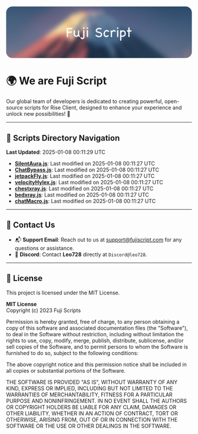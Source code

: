 ![Banner](.github/b.webp)

# 🌍 **We are Fuji Script**

Our global team of developers is dedicated to creating powerful, open-source scripts for Rise Client, designed to enhance your experience and unlock new possibilities! 🌟

---
<!-- SCRIPTS_NAVIGATION_START -->
## 📂 **Scripts Directory Navigation**

**Last Updated**: 2025-01-08 00:11:29 UTC

- **[SilentAura.js](scripts/SilentAura.js)**: Last modified on 2025-01-08 00:11:27 UTC
- **[ChatBypass.js](scripts/ChatBypass.js)**: Last modified on 2025-01-08 00:11:27 UTC
- **[jetpackFly.js](scripts/jetpackFly.js)**: Last modified on 2025-01-08 00:11:27 UTC
- **[velocityHylex.js](scripts/velocityHylex.js)**: Last modified on 2025-01-08 00:11:27 UTC
- **[chestxray.js](scripts/chestxray.js)**: Last modified on 2025-01-08 00:11:27 UTC
- **[bedxray.js](scripts/bedxray.js)**: Last modified on 2025-01-08 00:11:27 UTC
- **[chatMacro.js](scripts/chatMacro.js)**: Last modified on 2025-01-08 00:11:27 UTC

<!-- SCRIPTS_NAVIGATION_END -->

---

## 💬 **Contact Us**  
- 📬 **Support Email**: Reach out to us at [support@fujiscript.com](mailto:support@fujiscript.com) for any questions or assistance.  
- 💬 **Discord**: Contact **Leo728** directly at `Discord@leo728`.

---

## 📜 **License**

This project is licensed under the MIT License.  

**MIT License**  
Copyright (c) 2023 Fuji Scripts  

Permission is hereby granted, free of charge, to any person obtaining a copy of this software and associated documentation files (the "Software"), to deal in the Software without restriction, including without limitation the rights to use, copy, modify, merge, publish, distribute, sublicense, and/or sell copies of the Software, and to permit persons to whom the Software is furnished to do so, subject to the following conditions:  

The above copyright notice and this permission notice shall be included in all copies or substantial portions of the Software.  

THE SOFTWARE IS PROVIDED "AS IS", WITHOUT WARRANTY OF ANY KIND, EXPRESS OR IMPLIED, INCLUDING BUT NOT LIMITED TO THE WARRANTIES OF MERCHANTABILITY, FITNESS FOR A PARTICULAR PURPOSE AND NONINFRINGEMENT. IN NO EVENT SHALL THE AUTHORS OR COPYRIGHT HOLDERS BE LIABLE FOR ANY CLAIM, DAMAGES OR OTHER LIABILITY, WHETHER IN AN ACTION OF CONTRACT, TORT OR OTHERWISE, ARISING FROM, OUT OF OR IN CONNECTION WITH THE SOFTWARE OR THE USE OR OTHER DEALINGS IN THE SOFTWARE.  
